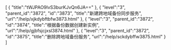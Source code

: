 [
	{
		"title":"tWJPAO9lvS3burKJvQn6JA=="
	},
	{
		"level":"3",
		"parent_id":"3872",
		"id":"3873",
		"title":"新建跨地域备份同步服务",
		"url":"/help/xjkdybftbfw3873.html"
	},
	{
		"level":"3",
		"parent_id":"3872",
		"id":"3874",
		"title":"根据备份数据创建新实例",
		"url":"/help/gjbfsjcjxsl3874.html"
	},
	{
		"level":"3",
		"parent_id":"3872",
		"id":"3875",
		"title":"删除跨地域备份服务",
		"url":"/help/sckdybffw3875.html"
	}
]